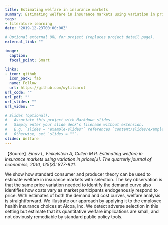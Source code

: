```yaml
---
title: Estimating welfare in insurance markets 
summary: Estimating welfare in insurance markets using variation in prices
tags:
- literature learning 
date: "2019-12-23T00:00:00Z"

# Optional external URL for project (replaces project detail page).
external_link: ""

image:
  caption:
  focal_point: Smart

links:
- icon: github
  icon_pack: fab
  name: Follow
  url: https://github.com/wylilcarol
url_code: ""
url_pdf: ""
url_slides: ""
url_video: ""

# Slides (optional).
#   Associate this project with Markdown slides.
#   Simply enter your slide deck's filename without extension.
#   E.g. `slides = "example-slides"` references `content/slides/example-slides.md`.
#   Otherwise, set `slides = ""`.
slides: Welfare
---
```


【Source】*Einav L, Finkelstein A, Cullen M R. Estimating welfare in insurance markets using variation in prices[J]. The quarterly journal of economics, 2010, 125(3): 877-921.*

We show how standard consumer and producer theory can be used to estimate welfare in insurance markets with selection. The key observation is that the same price variation needed to identify the demand curve also identifies how costs vary as market participants endogenously respond to price. With estimates of both the demand and cost curves, welfare analysis is straightforward. We illustrate our approach by applying it to the employee health insurance choices at Alcoa, Inc. We detect adverse selection in this setting but estimate that its quantitative welfare implications are small, and not obviously remediable by standard public policy tools.

